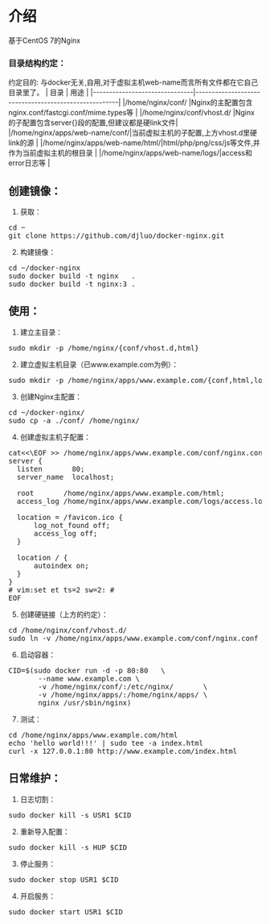 # 介绍
基于CentOS 7的Nginx

### 目录结构约定：
约定目的: 与docker无关,自用,对于虚拟主机web-name而言所有文件都在它自己目录里了。
|  目录                         |             用途                                     |
|-------------------------------|------------------------------------------------------|
|/home/nginx/conf/              |Nginx的主配置包含nginx.conf/fastcgi.conf/mime.types等 |
|/home/nginx/conf/vhost.d/      |Nginx的子配置包含server{}段的配置,但建议都是硬link文件|
|/home/nginx/apps/web-name/conf/|当前虚拟主机的子配置,上方vhost.d里硬link的源          |
|/home/nginx/apps/web-name/html/|html/php/png/css/js等文件,并作为当前虚拟主机的根目录  |
|/home/nginx/apps/web-name/logs/|access和error日志等                                   |

## 创建镜像：
1. 获取：
<pre>
cd ~
git clone https://github.com/djluo/docker-nginx.git
</pre>
2. 构建镜像：
<pre>
cd ~/docker-nginx
sudo docker build -t nginx   .
sudo docker build -t nginx:3 .
</pre>

## 使用：
1. 建立主目录：
<pre>
sudo mkdir -p /home/nginx/{conf/vhost.d,html}
</pre>
2. 建立虚拟主机目录（已www.example.com为例）：
<pre>
sudo mkdir -p /home/nginx/apps/www.example.com/{conf,html,logs}
</pre>
3. 创建Nginx主配置：
<pre>
cd ~/docker-nginx/
sudo cp -a ./conf/ /home/nginx/
</pre>
4. 创建虚拟主机子配置：
<pre>
cat<<\EOF >> /home/nginx/apps/www.example.com/conf/nginx.conf
server {
  listen       80;
  server_name  localhost;

  root       /home/nginx/apps/www.example.com/html;
  access_log /home/nginx/apps/www.example.com/logs/access.log;

  location = /favicon.ico {
      log_not_found off;
      access_log off;
  }

  location / {
      autoindex on;
  }
}
# vim:set et ts=2 sw=2: #
EOF
</pre>
5. 创建硬链接（上方的约定）：
<pre>
cd /home/nginx/conf/vhost.d/
sudo ln -v /home/nginx/apps/www.example.com/conf/nginx.conf ./www.example.com.conf
</pre>
6. 启动容器：
<pre>
CID=$(sudo docker run -d -p 80:80   \
       --name www.example.com \
       -v /home/nginx/conf/:/etc/nginx/       \
       -v /home/nginx/apps/:/home/nginx/apps/ \
       nginx /usr/sbin/nginx)
</pre>
7. 测试：
<pre>
cd /home/nginx/apps/www.example.com/html
echo 'hello world!!!' | sudo tee -a index.html
curl -x 127.0.0.1:80 http://www.example.com/index.html
</pre>

## 日常维护：
1. 日志切割：
<pre>
sudo docker kill -s USR1 $CID
</pre>
2. 重新导入配置：
<pre>
sudo docker kill -s HUP $CID
</pre>
3. 停止服务：
<pre>
sudo docker stop USR1 $CID
</pre>
4. 开启服务：
<pre>
sudo docker start USR1 $CID
</pre>

